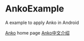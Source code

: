 # AnkoExample
A example to apply Anko in Android

[Anko](https://github.com/JetBrains/anko) home page
[Anko中文介绍](http://blog.csdn.net/hpu_zyh/article/details/49308065)
